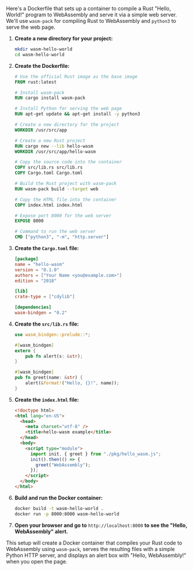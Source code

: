 Here's a Dockerfile that sets up a container to compile a Rust "Hello, 
World!" program to WebAssembly and serve it via a simple web server. We'll 
use `wasm-pack` for compiling Rust to WebAssembly and `python3` to serve 
the web page.

1. **Create a new directory for your project:**
   ```bash
   mkdir wasm-hello-world
   cd wasm-hello-world
   ```

2. **Create the Dockerfile:**

   ```Dockerfile
   # Use the official Rust image as the base image
   FROM rust:latest

   # Install wasm-pack
   RUN cargo install wasm-pack

   # Install Python for serving the web page
   RUN apt-get update && apt-get install -y python3

   # Create a new directory for the project
   WORKDIR /usr/src/app

   # Create a new Rust project
   RUN cargo new --lib hello-wasm
   WORKDIR /usr/src/app/hello-wasm

   # Copy the source code into the container
   COPY src/lib.rs src/lib.rs
   COPY Cargo.toml Cargo.toml

   # Build the Rust project with wasm-pack
   RUN wasm-pack build --target web

   # Copy the HTML file into the container
   COPY index.html index.html

   # Expose port 8000 for the web server
   EXPOSE 8000

   # Command to run the web server
   CMD ["python3", "-m", "http.server"]
   ```

3. **Create the `Cargo.toml` file:**

   ```toml
   [package]
   name = "hello-wasm"
   version = "0.1.0"
   authors = ["Your Name <you@example.com>"]
   edition = "2018"

   [lib]
   crate-type = ["cdylib"]

   [dependencies]
   wasm-bindgen = "0.2"
   ```

4. **Create the `src/lib.rs` file:**

   ```rust
   use wasm_bindgen::prelude::*;

   #[wasm_bindgen]
   extern {
       pub fn alert(s: &str);
   }

   #[wasm_bindgen]
   pub fn greet(name: &str) {
       alert(&format!("Hello, {}!", name));
   }
   ```

5. **Create the `index.html` file:**

   ```html
   <!doctype html>
   <html lang="en-US">
     <head>
       <meta charset="utf-8" />
       <title>hello-wasm example</title>
     </head>
     <body>
       <script type="module">
         import init, { greet } from "./pkg/hello_wasm.js";
         init().then(() => {
           greet("WebAssembly");
         });
       </script>
     </body>
   </html>
   ```

6. **Build and run the Docker container:**

   ```bash
   docker build -t wasm-hello-world .
   docker run -p 8000:8000 wasm-hello-world
   ```

7. **Open your browser and go to** `http://localhost:8000` **to see the 
"Hello, WebAssembly" alert.**

This setup will create a Docker container that compiles your Rust code to 
WebAssembly using `wasm-pack`, serves the resulting files with a simple 
Python HTTP server, and displays an alert box with "Hello, WebAssembly!" 
when you open the page.
